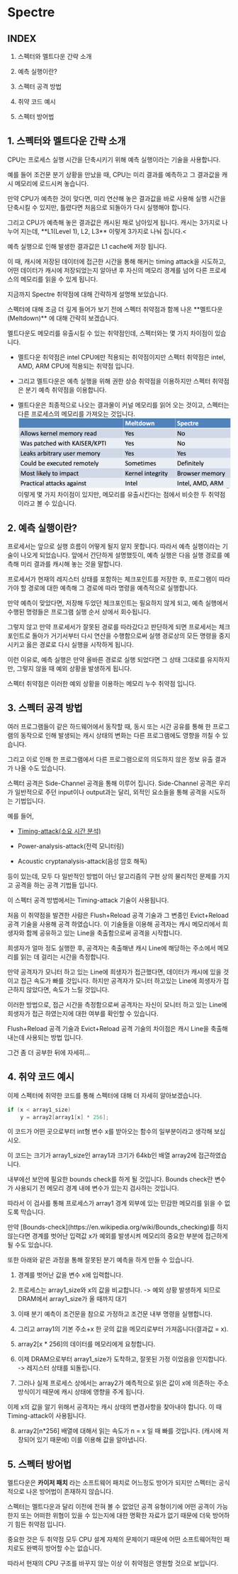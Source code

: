 # Spectre

## INDEX
1. 스펙터와 멜트다운 간략 소개

2. 예측 실행이란?

3. 스펙터 공격 방법

4. 취약 코드 예시

5. 스펙터 방어법


## 1.	스펙터와 멜트다운 간략 소개
<p>CPU는 프로세스 실행 시간을 단축시키기 위해 예측 실행이라는 기술을 사용합니다.</p>
<p>예를 들어 조건문 분기 상황을 만났을 때, CPU는 미리 결과를 예측하고 그 결과값을 캐시 메모리에 로드시켜 놓습니다.</p>
<p>만약 CPU가 예측한 것이 맞다면, 미리 연산해 놓은 결과값을 바로 사용해 실행 시간을 단축시킬 수 있지만, 틀렸다면 처음으로 되돌아가 다시 실행해야 합니다.</p>
그리고 CPU가 예측해 놓은 결과값은 캐시된 채로 남아있게 됩니다.
캐시는 3가지로 나누어 지는데, **L1(Level 1), L2, L3** 이렇게 3가지로 나눠 집니다.<
<p>예측 실행으로 인해 발생한 결과값은 L1 cache에 저장 됩니다.</p>
<p>이 때, 캐시에 저장된 데이터에 접근한 시간을 통해 해커는 timing attack을 시도하고, 어떤 데이터가 캐시에 저장되었는지 알아낸 후 자신의 메모리 경계를 넘어 다른 프로세스의 메모리를 읽을 수 있게 됩니다.</p>
</p>지금까지 Spectre 취약점에 대해 간략하게 설명해 보았습니다.</p>
스펙터에 대해 조금 더 깊게 들어가 보기 전에 스펙터 취약점과 함께 나온 **멜트다운(Meltdown)** 에 대해 간략히 보겠습니다.
<p>멜트다운도 메모리를 유출시킬 수 있는 취약점인데, 스펙터와는 몇 가지 차이점이 있습니다.</p>

* 멜트다운 취약점은 intel CPU에만 적용되는 취약점이지만 스펙터 취약점은 intel, AMD, ARM CPU에 적용되는 취약점 입니다.

* 그리고 멜트다운은 예측 실행을 위해 권한 상승 취약점을 이용하지만 스펙터 취약점은 분기 예측 취약점을 이용합니다.

* 멜트다운은 최종적으로 나오는 결과물이 커널 메모리를 읽어 오는 것이고, 스펙터는 다른 프로세스의 메모리를 가져오는 것입니다.
![Meltdown-Spectre-comparison-table](/Meltdown-Spectre-comparison-table.png)
이렇게 몇 가지 차이점이 있지만, 메모리를 유출시킨다는 점에서 비슷한 두 취약점이라고 볼 수 있습니다.

## 2.	예측 실행이란?
<p>프로세서는 앞으로 실행 흐름이 어떻게 될지 알지 못합니다. 따라서 예측 실행이라는 기술이 나오게 되었습니다. 앞에서 간단하게 설명했듯이, 예측 실행은 다음 실행 경로를 예측해 미리 결과를 캐시해 놓는 것을 말합니다.</p>
<p>프로세서가 현재의 레지스터 상태를 포함하는 체크포인트를 저장한 후, 프로그램이 따라가야 할 경로에 대한 예측해 그 경로에 따라 명령을 예측적으로 실행합니다.</p>
<p>만약 예측이 맞았다면, 저장해 두었던 체크포인트는 필요하지 않게 되고, 예측 실행에서 수행된 명령들은 프로그램 실행 순서 상에서 회수됩니다.</p>
<p>그렇지 않고 만약 프로세서가 잘못된 경로를 따라갔다고 판단하게 되면 프로세서는 체크포인트로 돌아가 거기서부터 다시 연산을 수행함으로써 실행 경로상의 모든 명령을 중지시키고 옳은 경로로 다시 실행을 시작하게 됩니다.</p>
<p>이런 이유로, 예측 실행은 만약 올바른 경로로 실행 되었다면 그 상태 그대로를 유지하지만, 그렇지 않을 때 예외 상황을 발생하게 됩니다.</p>
<p>스펙터 취약점은 이러한 예외 상황을 이용하는 메모리 누수 취약점 입니다.</p>

## 3.	스펙터 공격 방법
<p>여러 프로그램들이 같은 하드웨어에서 동작할 때, 동시 또는 시간 공유를 통해 한 프로그램의 동작으로 인해 발생되는 캐시 상태의 변화는 다른 프로그램에도 영향을 끼칠 수 있습니다.</p>
<p>그리고 이로 인해 한 프로그램에서 다른 프로그램으로의 의도하지 않은 정보 유출 결과가 나올 수도 있습니다.</p>
<p>스펙터 공격은 Side-Channel 공격을 통해 이루어 집니다. Side-Channel 공격은 우리가 일반적으로 주던 input이나 output과는 달리, 외적인 요소들을 통해 공격을 시도하는 기법입니다.</p>
예를 들어, 

* [Timing-attack(소요 시간 분석)](https://en.wikipedia.org/wiki/Timing_attack)

* Power-analysis-attack(전력 모니터링)

* Acoustic cryptanalysis-attack(음성 암호 해독)</br>

<p>등이 있는데, 모두 다 일반적인 방법이 아닌 알고리즘의 구현 상의 물리적인 문제를 가지고 공격을 하는 공격 기법들 입니다.</p>
<p>이 스펙터 공격 방법에서는 Timing-attack 기술이 사용됩니다.</p>
<p>처음 이 취약점을 발견한 사람은 Flush+Reload 공격 기술과 그 변종인 Evict+Reload 공격 기술을 사용해 공격 하였습니다.
이 기술들을 이용해 공격자는 캐시 메모리에서 희생자와 함께 공유하고 있는 Line을 축출함으로써 공격을 시작합니다.</p>
<p>희생자가 얼마 정도 실행한 후, 공격자는 축출해낸 캐시 Line에 해당하는 주소에서 메모리를 읽는 데 걸리는 시간을 측정합니다.</p>
<p>만약 공격자가 모니터 하고 있는 Line에 희생자가 접근했다면, 데이터가 캐시에 있을 것이고 접근 속도가 빠를 것입니다.
하지만 공격자가 모니터 하고있는 Line에 희생자가 접근하지 않았다면, 속도가 느릴 것입니다.</p>
<p>이러한 방법으로, 접근 시간을 측정함으로써 공격자는 자신이 모니터 하고 있는 Line에 희생자가 접근 하였는지에 대한 여부를 확인할 수 있습니다.</p>
<p>Flush+Reload 공격 기술과 Evict+Reload 공격 기술의 차이점은 캐시 Line을 축출해 내는데 사용되는 방법 입니다.</p>
그건 좀 더 공부한 뒤에 자세히…

## 4.	취약 코드 예시
이제 스펙터에 취약한 코드를 통해 스펙터에 대해 더 자세히 알아보겠습니다.
```c
if (x < array1_size)
    y = array2[array1[x] * 256];
```
<p>이 코드가 어떤 곳으로부터 int형 변수 x를 받아오는 함수의 일부분이라고 생각해 보십시오.</p>
<p>이 코드는 크기가 array1_size인 array1과 크기가 64kb인 배열 array2에 접근하였습니다.</p>
<p>내부에선 보안에 필요한 bounds check를 하게 될 것입니다. Bounds check란 변수가 사용되기 전 메모리 경계 내에 변수가 있는지 검사하는 것입니다.</p>
<p>따라서 이 검사를 통해 프로세스가 array1 경계 외부에 있는 민감한 메모리를 읽을 수 없도록 막습니다.</p>
만약 [Bounds-check](https://en.wikipedia.org/wiki/Bounds_checking)를 하지 않는다면 경계를 벗어난 입력값 x가 예외를 발생시켜 메모리의 중요한 부분에 접근하게 될 수도 있습니다.
<p>또한 아래와 같은 과정을 통해 잘못된 분기 예측을 하게 만들 수 있습니다.</p>

1) 경계를 벗어난 값을 변수 x에 입력합니다.

2) 프로세스는 array1_size와 x의 값을 비교합니다. -> 예외 상황 발생하게 되므로 DRAM에서 array1_size가 올 때까지 대기

3) 이때 분기 예측이 조건문을 참으로 가정하고 조건문 내부 명령을 실행합니다.

4) 그리고 array1의 기본 주소+x 한 곳의 값을 메모리로부터 가져옵니다(결과값 = x).

5) array2[x * 256]의 데이터를 메모리에게 요청합니다.

6) 이제 DRAM으로부터 array1_size가 도착하고, 잘못된 가정 이었음을 인지합니다. -> 레지스터 상태를 되돌립니다.

7) 그러나 실제 프로세스 상에서는 array2가 예측적으로 읽은 값이 x에 의존하는 주소 방식이기 때문에 캐시 상태에 영향을 주게 됩니다.

이제 x의 값을 알기 위해서 공격자는 캐시 상태의 변경사항을 찾아내야 합니다. 이 때 Timing-attack이 사용됩니다. 

8) array2[n*256] 배열에 대해서 읽는 속도가 n = x 일 때 빠를 것입니다. (캐시에 저장되어 있기 때문에) 이를 이용해 값을 알아냅니다.

## 5.	스펙터 방어법
멜트다운은 **카이저 패치** 라는 소프트웨어 패치로 어느정도 방어가 되지만 스펙터는 공식적으로 나온 방어법이 존재하지 않습니다.
<p>스펙터는 멜트다운과 달리 이전에 전혀 볼 수 없었던 공격 유형이기에 어떤 공격이 가능한지 또는 어떠한 위협이 있을 수 있는지에 대한 명확한 자료가 없기 때문에 더욱 방어하기 힘든 취약점 입니다. </p>
<p>중요한 것은 두 취약점 모두 CPU 설계 자체의 문제이기 때문에 어떤 소프트웨어적인 패치로도 완벽히 방어할 수는 없습니다.</p>
<p>따라서 현재의 CPU 구조를 바꾸지 않는 이상 이 취약점은 영원할 것으로 보입니다.</p>
